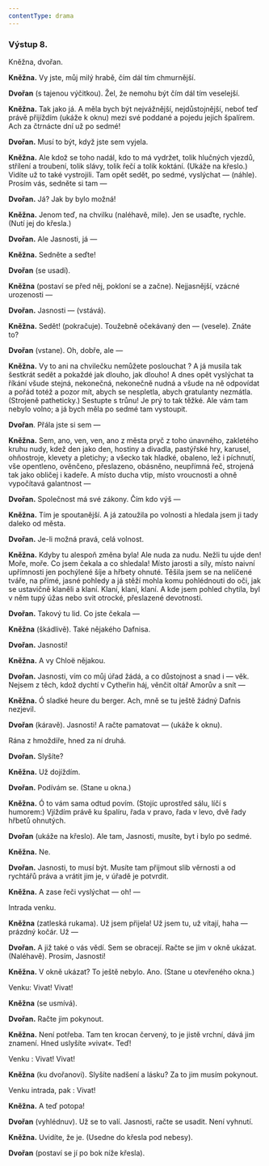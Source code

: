 ```yaml
---
contentType: drama
---
```


<section>

### Výstup 8.

Kněžna, dvořan.

**Kněžna.** Vy jste, můj milý hrabě, čím dál tím chmurnější.  

**Dvořan** (s tajenou výčitkou). Žel, že nemohu být čím dál tím veselejší.

**Kněžna.** Tak jako já. A měla bych být nejvážnější, nejdůstojnější, neboť teď právě přijíždím (ukáže k oknu) mezi své poddané a pojedu jejich špalírem. Ach za čtrnácte dní už po sedmé!

**Dvořan.** Musí to být, když jste sem vyjela.

**Kněžna.** Ale kdož se toho nadál, kdo to má vydržet, tolik hlučných vjezdů, střílení a troubení, tolik slávy, tolik řečí a tolik koktání. (Ukáže na křeslo.) Vidíte už to také vystrojili. Tam opět sedět, po sedmé, vyslýchat — (náhle). Prosím vás, sedněte si tam —

**Dvořan.** Já? Jak by bylo možná!

**Kněžna.** Jenom teď, na chvilku (naléhavě, mile). Jen se usaďte, rychle. (Nutí jej do křesla.)

**Dvořan.** Ale Jasnosti, já —

**Kněžna.** Sedněte a seďte! 

**Dvořan** (se usadí).

**Kněžna** (postaví se před něj, pokloní se a začne). Nejjasnější, vzácné urozenosti —

**Dvořan.** Jasnosti — (vstává).

**Kněžna.** Sedět! (pokračuje). Toužebně očekávaný den — (vesele). Znáte to?

**Dvořan** (vstane). Oh, dobře, ale —

**Kněžna.** Vy to ani na chvilečku nemůžete poslouchat ? A já musila tak šestkrát sedět a pokaždé jak dlouho, jak dlouho! A dnes opět vyslýchat ta říkání všude stejná, nekonečná, nekonečně nudná a všude na ně odpovídat a pořád totéž a pozor mít, abych se nespletla, abych gratulanty nezmátla. (Strojeně patheticky.) Sestupte s trůnu! Je prý to tak těžké. Ale vám tam nebylo volno; a já bych měla po sedmé tam vystoupit.

**Dvořan**. Přála jste si sem —

**Kněžna.** Sem, ano, ven, ven, ano z města pryč z toho únavného, zakletého kruhu nudy, kdež den jako den, hostiny a divadla, pastýřské hry, karusel, ohňostroje, klevety a pletichy; a všecko tak hladké, obaleno, lež i píchnutí, vše opentleno, ověnčeno, přeslazeno, obásněno, neupřímná řeč, strojená tak jako obličej i kadeře. A místo ducha vtip, místo vroucnosti a ohně vypočítavá galantnost —

**Dvořan.** Společnost má své zákony. Čím kdo výš —

**Kněžna.** Tím je spoutanější. A já zatoužila po volnosti a hledala jsem ji tady daleko od města.

**Dvořan.** Je-li možná pravá, celá volnost.

**Kněžna.** Kdyby tu alespoň změna byla! Ale nuda za nudu. Nežli tu ujde den! Moře, moře. Co jsem čekala a co shledala! Místo jarosti a síly, místo naivní upřímnosti jen pochýlené šíje a hřbety ohnuté. Těšila jsem se na nelíčené tváře, na přímé, jasné pohledy a já stěží mohla komu pohlédnouti do oči, jak se ustavičně klaněli a klaní. Klaní, klaní, klaní. A kde jsem pohled chytila, byl v něm tupý úžas nebo svit otrocké, přeslazené devotnosti.

**Dvořan.** Takový tu lid. Co jste čekala —

**Kněžna** (škádlivě). Také nějakého Dafnisa.

**Dvořan.** Jasnosti!

**Kněžna.** A vy Chloë nějakou.

**Dvořan.** Jasnosti, vím co můj úřad žádá, a co důstojnost a snad i — věk. Nejsem z těch, kdož dychtí v Cytheřin háj, věnčit oltář Amorův a snít —

**Kněžna.** Ó sladké heure du berger. Ach, mně se tu ještě žádný Dafnis nezjevil.

**Dvořan** (káravě). Jasnosti! A račte pamatovat — (ukáže k oknu).

</section>

<section>

Rána z hmoždíře, hned za ní druhá.

**Dvořan.** Slyšíte? 

**Kněžna.** Už dojíždím. 

**Dvořan.** Podívám se. (Stane u okna.) 

**Kněžna.** Ó to vám sama odtud povím. (Stojíc uprostřed sálu, líčí s humorem:) Vjíždím právě ku špalíru, řada v pravo, řada v levo, dvě řady hřbetů ohnutých.

**Dvořan** (ukáže na křeslo). Ale tam, Jasnosti, musíte, byt i bylo po sedmé. 

**Kněžna.** Ne.

**Dvořan.** Jasnosti, to musí být. Musíte tam přijmout slib věrnosti a od rychtářů práva a vrátit jim je, v úřadě je potvrdit.

**Kněžna.** A zase řeči vyslýchat — oh! —

</section>

<section>

Intrada venku.

**Kněžna** (zatleská rukama). Už jsem přijela! Už jsem tu, už vítají, haha — prázdný kočár. Už —

**Dvořan.** A již také o vás vědí. Sem se obracejí. Račte se jim v okně ukázat. (Naléhavě). Prosím, Jasnosti! 

**Kněžna.** V okně ukázat? To ještě nebylo. Ano. (Stane u otevřeného okna.)

</section>

<section>

Venku: Vivat! Vivat!

**Kněžna** (se usmívá). 

**Dvořan.** Račte jim pokynout. 

**Kněžna.** Není potřeba. Tam ten krocan červený, to je jistě vrchní, dává jim znamení. Hned uslyšíte »vivat«. Teď!

Venku : Vivat! Vivat!

**Kněžna** (ku dvořanovi). Slyšíte nadšení a lásku? Za to jim musím pokynout.

</section>

<section>

Venku intrada, pak : Vivat!

**Kněžna.** A teď potopa!

**Dvořan** (vyhlédnuv). Už se to valí. Jasnosti, račte se usadit. Není vyhnutí.

**Kněžna.** Uvidíte, že je. (Usedne do křesla pod nebesy). 

**Dvořan** (postaví se jí po bok níže křesla).

</section>
